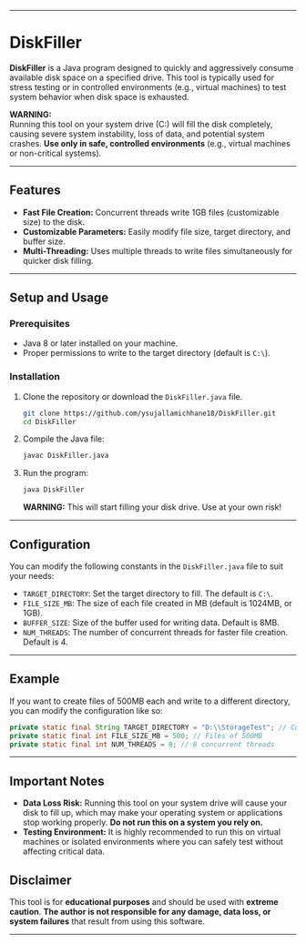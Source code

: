

---

# DiskFiller

**DiskFiller** is a Java program designed to quickly and aggressively consume available disk space on a specified drive. This tool is typically used for stress testing or in controlled environments (e.g., virtual machines) to test system behavior when disk space is exhausted.

**WARNING:**  
Running this tool on your system drive (C:) will fill the disk completely, causing severe system instability, loss of data, and potential system crashes. **Use only in safe, controlled environments** (e.g., virtual machines or non-critical systems).

---

## Features

- **Fast File Creation:** Concurrent threads write 1GB files (customizable size) to the disk.
- **Customizable Parameters:** Easily modify file size, target directory, and buffer size.
- **Multi-Threading:** Uses multiple threads to write files simultaneously for quicker disk filling.

---

## Setup and Usage

### Prerequisites

- Java 8 or later installed on your machine.
- Proper permissions to write to the target directory (default is `C:\`).

### Installation

1. Clone the repository or download the `DiskFiller.java` file.

   ```bash
   git clone https://github.com/ysujallamichhane18/DiskFiller.git
   cd DiskFiller
   ```

2. Compile the Java file:

   ```bash
   javac DiskFiller.java
   ```

3. Run the program:

   ```bash
   java DiskFiller
   ```

   **WARNING:** This will start filling your disk drive. Use at your own risk!

---

## Configuration

You can modify the following constants in the `DiskFiller.java` file to suit your needs:

- `TARGET_DIRECTORY`: Set the target directory to fill. The default is `C:\`.
- `FILE_SIZE_MB`: The size of each file created in MB (default is 1024MB, or 1GB).
- `BUFFER_SIZE`: Size of the buffer used for writing data. Default is 8MB.
- `NUM_THREADS`: The number of concurrent threads for faster file creation. Default is 4.

---

## Example

If you want to create files of 500MB each and write to a different directory, you can modify the configuration like so:

```java
private static final String TARGET_DIRECTORY = "D:\\StorageTest"; // Custom directory
private static final int FILE_SIZE_MB = 500; // Files of 500MB
private static final int NUM_THREADS = 8; // 8 concurrent threads
```

---

## Important Notes

- **Data Loss Risk:** Running this tool on your system drive will cause your disk to fill up, which may make your operating system or applications stop working properly. **Do not run this on a system you rely on.**
- **Testing Environment:** It is highly recommended to run this on virtual machines or isolated environments where you can safely test without affecting critical data.



## Disclaimer

This tool is for **educational purposes** and should be used with **extreme caution**. **The author is not responsible for any damage, data loss, or system failures** that result from using this software.

---
